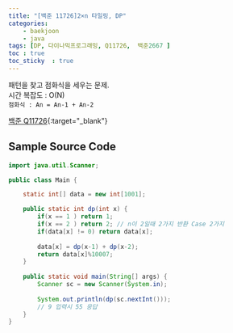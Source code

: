 ```yaml
---
title: "[백준 11726]2×n 타일링, DP" 
categories: 
    - baekjoon
    - java
tags: [DP, 다이나믹프로그래밍, Q11726,  백준2667 ]
toc : true
toc_sticky  : true        
---
```


패턴을 찾고 점화식을 세우는 문제.    
시간 복잡도 : O(N)    
`점화식 : An = An-1 + An-2`    

[백준 Q11726](https://www.acmicpc.net/problem/11726){:target="_blank"}


## Sample Source Code
```java
import java.util.Scanner;

public class Main {

	static int[] data = new int[1001];

	public static int dp(int x) {
		if(x == 1 ) return 1;
		if(x == 2 ) return 2; // n이 2일때 2가지 반환 Case 2가지
		if(data[x] != 0) return data[x];
		
		data[x] = dp(x-1) + dp(x-2);
		return data[x]%10007;
	}
	
	public static void main(String[] args) {
		Scanner sc = new Scanner(System.in);
		
		System.out.println(dp(sc.nextInt()));
		// 9 입력시 55 응답
	}
}

```
